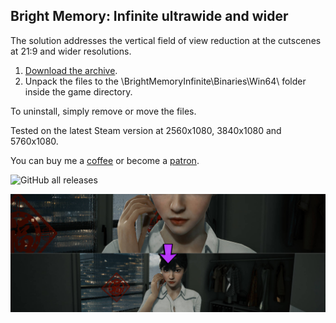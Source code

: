 ## Bright Memory: Infinite ultrawide and wider
The solution addresses the vertical field of view reduction at the cutscenes at 21:9 and wider resolutions.

1. [Download the archive](/../../releases).
2. Unpack the files to the \BrightMemoryInfinite\Binaries\Win64\ folder inside the game directory.

To uninstall, simply remove or move the files.

Tested on the latest Steam version at 2560x1080, 3840x1080 and 5760x1080.

You can buy me a [coffee](https://ko-fi.com/rozziroxx) or become a [patron](https://www.patreon.com/rozzi).

![GitHub all releases](https://img.shields.io/github/downloads/RoseTheFlower/BrightMemoryInfiniteUltrawide/total?style=flat-square)

![](preview.jpg)
